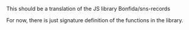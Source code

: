 This should be a translation of the JS library Bonfida/sns-records

For now, there is just signature definition of the functions in the library.
